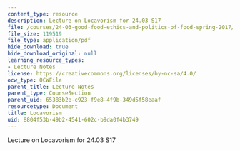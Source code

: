 ```yaml
---
content_type: resource
description: Lecture on Locavorism for 24.03 S17
file: /courses/24-03-good-food-ethics-and-politics-of-food-spring-2017/8804f53b49b24541602cb9da0f4b3749_MIT24_03S17_lec23.pdf
file_size: 119519
file_type: application/pdf
hide_download: true
hide_download_original: null
learning_resource_types:
- Lecture Notes
license: https://creativecommons.org/licenses/by-nc-sa/4.0/
ocw_type: OCWFile
parent_title: Lecture Notes
parent_type: CourseSection
parent_uid: 65383b2e-c923-f9e8-4f9b-349d5f58eaaf
resourcetype: Document
title: Locavorism
uid: 8804f53b-49b2-4541-602c-b9da0f4b3749
---
```

Lecture on Locavorism for 24.03 S17